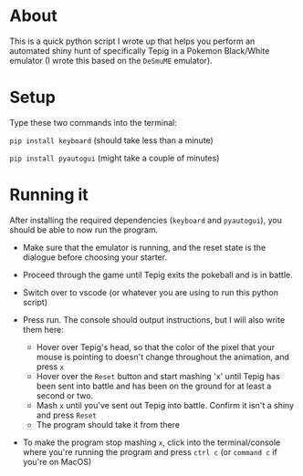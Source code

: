 # About
This is a quick python script I wrote up that helps you perform an automated shiny hunt of specifically Tepig in a Pokemon Black/White emulator (I wrote this based on the `DeSmuME` emulator).

# Setup
Type these two commands into the terminal:

```pip install keyboard``` (should take less than a minute)

```pip install pyautogui``` (might take a couple of minutes)

# Running it
After installing the required dependencies (```keyboard``` and ```pyautogui```), you should be able to now run the program. 

* Make sure that the emulator is running, and the reset state is the dialogue before choosing your starter.
* Proceed through the game until Tepig exits the pokeball and is in battle.
* Switch over to vscode (or whatever you are using to run this python script)
* Press run. The console should output instructions, but I will also write them here:
  
  * Hover over Tepig's head, so that the color of the pixel that your mouse is pointing to doesn't change throughout the animation, and press `x`
  * Hover over the ```Reset``` button and start mashing 'x' until Tepig has been sent into battle and has been on the ground for at least a second or two.
  * Mash `x` until you've sent out Tepig into battle. Confirm it isn't a shiny and press `Reset`
  * The program should take it from there
* To make the program stop mashing `x`, click into the terminal/console where you're running the program and press `ctrl c` (or `command c` if you're on MacOS)

